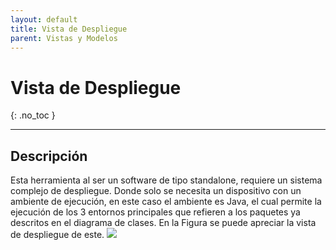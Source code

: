 ```yaml
---
layout: default
title: Vista de Despliegue
parent: Vistas y Modelos
---
```


# Vista de Despliegue
{: .no_toc }


---

## Descripción

Esta herramienta al ser un software de tipo standalone, requiere un sistema complejo de despliegue. Donde solo se necesita un dispositivo con un ambiente de ejecución, en este caso el ambiente es Java, el cual permite la ejecución de los 3 entornos principales que refieren a los paquetes ya descritos en el diagrama de clases. En la Figura  se puede apreciar la vista de despliegue de este.
![](https://64.media.tumblr.com/5ce6409fb61a48bbe68411e5ad3a5ba2/e1d80e955be80b4f-43/s400x600/44214b4c48a1115ed1debd908eb2af10fcbbe8e5.png)
